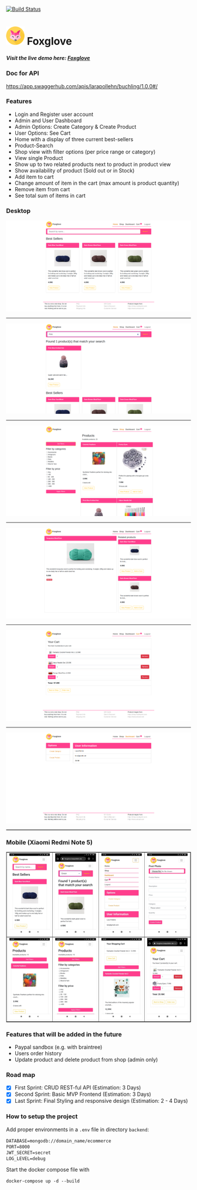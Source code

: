 [![Build Status](https://travis-ci.com/larapollehn/foxglove.svg?branch=master)](https://travis-ci.com/larapollehn/foxglove)

# <img src="images/fox.png" width="50"/> Foxglove
##### Visit the live demo here: <a href="https://foxglove.larapollehn.de/" target="_blank">Foxglove</a>

### Doc for API 
https://app.swaggerhub.com/apis/larapollehn/buchling/1.0.0#/

### Features
* Login and Register user account
* Admin and User Dashboard
* Admin Options: Create Category & Create Product
* User Options: See Cart
* Home with a display of three current best-sellers
* Product-Search
* Shop view with filter options (per price range or category)
* View single Product 
* Show up to two related products next to product in product view
* Show availability of product (Sold out or in Stock)
* Add item to cart 
* Change amount of item in the cart (max amount is product quantity)
* Remove item from cart
* See total sum of items in cart

### Desktop

<table border="1" width="100%">
    <tr>
        <img src="images/p1.png" >
    </tr>
    <hr>
    <tr>
        <img src="images/p6.png">
    </tr>
    <hr>
    <tr>
        <img src="images/p2.png">
    </tr>
    <hr>
    <tr>
        <img src="images/p3.png">
    </tr>
    <hr>
    <tr>
         <img src="images/p5.png">
    </tr>
    <hr>
    <tr>
        <img src="images/p4.png">
    </tr>
</table>

### Mobile (Xiaomi Redmi Note 5)

<table border="1" width="100%">
    <tr>
        <td><img src="images/i8.jpeg" width="200"></td>
        <td><img src="images/i7.jpeg" width="200"></td>
        <td><img src="images/i5.jpeg" width="200"></td>
        <td><img src="images/i9.jpeg" width="200"></td>
    </tr>
    <tr>
        <td><img src="images/i4.jpeg" width="200"></td>
        <td><img src="images/i3.jpeg" width="200"></td>
        <td><img src="images/i2.jpeg" width="200"></td>
        <td><img src="images/i1.jpeg" width="200"></td>
    </tr>
</table>

### Features that will be added in the future
* Paypal sandbox (e.g. with braintree)
* Users order history
* Update product and delete product from shop (admin only)


### Road map
- [x] First Sprint: CRUD REST-ful API (Estimation: 3 Days)
- [x] Second Sprint: Basic MVP Frontend (Estimation: 3 Days)
- [x] Last Sprint: Final Styling and responsive design (Estimation: 2 - 4 Days)  

### How to setup the project
Add proper environments in a `.env` file in directory `backend`:

```
DATABASE=mongodb://domain_name/ecommerce
PORT=8000
JWT_SECRET=secret
LOG_LEVEL=debug
```

Start the docker compose file with 

```
docker-compose up -d --build
```
